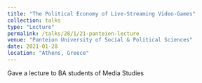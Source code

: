 ```yaml
---
title: "The Political Economy of Live-Streaming Video-Games"
collection: talks
type: "Lecture"
permalink: /talks/28/1/21-panteion-lecture
venue: "Panteion University of Social & Political Sciences"
date: 2021-01-28
location: "Athens, Greece"
---
```


Gave a lecture to BA students of Media Studies 
